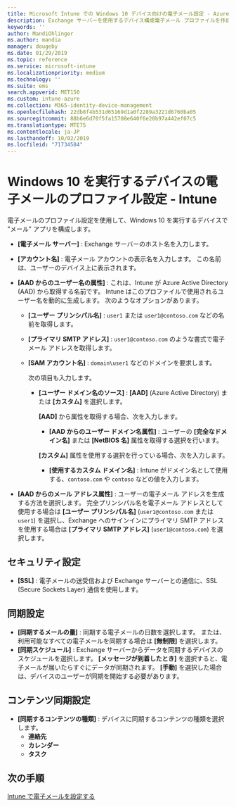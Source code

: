 ```yaml
---
title: Microsoft Intune での Windows 10 デバイス向けの電子メール設定 - Azure | Microsoft Docs
description: Exchange サーバーを使用するデバイス構成電子メール プロファイルを作成し、Azure Active Directory から属性を取得します。 SSL を有効にして、Microsoft Intune を使用して Windows 10 で電子メールとスケジュールを同期することもできます。
keywords: ''
author: MandiOhlinger
ms.author: mandia
manager: dougeby
ms.date: 01/29/2019
ms.topic: reference
ms.service: microsoft-intune
ms.localizationpriority: medium
ms.technology: ''
ms.suite: ems
search.appverid: MET150
ms.custom: intune-azure
ms.collection: M365-identity-device-management
ms.openlocfilehash: 22db8f4b531d65169d1a0f2289a3221d6760ba05
ms.sourcegitcommit: 88b6e6d70f5fa15708e640f6e20b97a442ef07c5
ms.translationtype: MTE75
ms.contentlocale: ja-JP
ms.lasthandoff: 10/02/2019
ms.locfileid: "71734584"
---
```

# <a name="email-profile-settings-for-devices-running-windows-10---intune"></a>Windows 10 を実行するデバイスの電子メールのプロファイル設定 - Intune

電子メールのプロファイル設定を使用して、Windows 10 を実行するデバイスで "メール" アプリを構成します。

- **[電子メール サーバー]** : Exchange サーバーのホスト名を入力します。
- **[アカウント名]** : 電子メール アカウントの表示名を入力します。 この名前は、ユーザーのデバイス上に表示されます。
- **[AAD からのユーザー名の属性]** : これは、Intune が Azure Active Directory (AAD) から取得する名前です。 Intune はこのプロファイルで使用されるユーザー名を動的に生成します。 次のようなオプションがあります。
  - **[ユーザー プリンシパル名]** : `user1` または `user1@contoso.com` などの名前を取得します。
  - **[プライマリ SMTP アドレス]** : `user1@contoso.com` のような書式で電子メール アドレスを取得します。
  - **[SAM アカウント名]** : `domain\user1` などのドメインを要求します。

    次の項目も入力します。  
    - **[ユーザー ドメイン名のソース]** : **[AAD]** (Azure Active Directory) または **[カスタム]** を選択します。

      **[AAD]** から属性を取得する場合、次を入力します。
      - **[AAD からのユーザー ドメイン名属性]** : ユーザーの **[完全なドメイン名]** または **[NetBIOS 名]** 属性を取得する選択を行います。

      **[カスタム]** 属性を使用する選択を行っている場合、次を入力します。
      - **[使用するカスタム ドメイン名]** : Intune がドメイン名として使用する、`contoso.com` や `contoso` などの値を入力します。

- **[AAD からのメール アドレス属性]** : ユーザーの電子メール アドレスを生成する方法を選択します。 完全プリンシパル名を電子メール アドレスとして使用する場合は **[ユーザー プリンシパル名]** (`user1@contoso.com` または `user1`) を選択し、Exchange へのサインインにプライマリ SMTP アドレスを使用する場合は **[プライマリ SMTP アドレス]** (`user1@contoso.com`) を選択します。

## <a name="security-settings"></a>セキュリティ設定

- **[SSL]** : 電子メールの送受信および Exchange サーバーとの通信に、SSL (Secure Sockets Layer) 通信を使用します。

## <a name="synchronization-settings"></a>同期設定

- **[同期するメールの量]** : 同期する電子メールの日数を選択します。 または、利用可能なすべての電子メールを同期する場合は **[無制限]** を選択します。
- **[同期スケジュール]** : Exchange サーバーからデータを同期するデバイスのスケジュールを選択します。 **[メッセージが到着したとき]** を選択すると、電子メールが届いたらすぐにデータが同期されます。 **[手動]** を選択した場合は、デバイスのユーザーが同期を開始する必要があります。

## <a name="content-sync-settings"></a>コンテンツ同期設定

- **[同期するコンテンツの種類]** : デバイスに同期するコンテンツの種類を選択します。
  - **連絡先**
  - **カレンダー**
  - **タスク**

## <a name="next-steps"></a>次の手順
[Intune で電子メールを設定する](../email-settings-configure.md)
